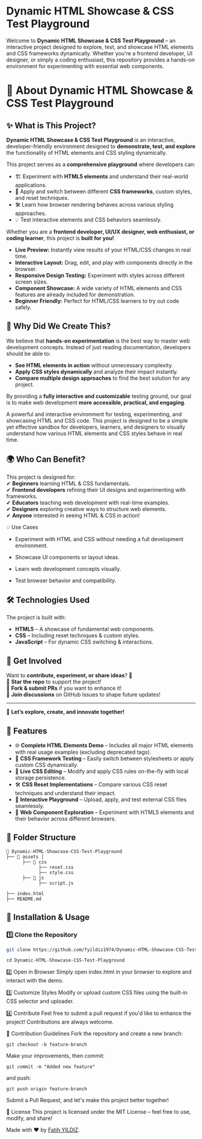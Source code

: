 # Dynamic HTML Showcase & CSS Test Playground  

Welcome to **Dynamic HTML Showcase & CSS Test Playground** – an interactive project designed to explore, test, and showcase HTML elements and CSS frameworks dynamically. Whether you're a frontend developer, UI designer, or simply a coding enthusiast, this repository provides a hands-on environment for experimenting with essential web components.

# 🔹 About Dynamic HTML Showcase & CSS Test Playground  

## ✨ What is This Project?  

**Dynamic HTML Showcase & CSS Test Playground** is an interactive, developer-friendly environment designed to **demonstrate, test, and explore** the functionality of HTML elements and CSS styling dynamically.  

This project serves as a **comprehensive playground** where developers can:  
- 🏗️ Experiment with **HTML5 elements** and understand their real-world applications.  
- 🎨 Apply and switch between different **CSS frameworks**, custom styles, and reset techniques.  
- 🛠️ Learn how browser rendering behaves across various styling approaches.  
- 💡 Test interactive elements and CSS behaviors seamlessly.  

Whether you are a **frontend developer, UI/UX designer, web enthusiast, or coding learner**, this project is **built for you!**  

- **Live Preview:** Instantly view results of your HTML/CSS changes in real time.
- **Interactive Layout:** Drag, edit, and play with components directly in the browser.
- **Responsive Design Testing:** Experiment with styles across different screen sizes.
- **Component Showcase:** A wide variety of HTML elements and CSS features are already included for demonstration.
- **Beginner Friendly:** Perfect for HTML/CSS learners to try out code safely.  

## 🚀 Why Did We Create This?  

We believe that **hands-on experimentation** is the best way to master web development concepts. Instead of just reading documentation, developers should be able to:  
- **See HTML elements in action** without unnecessary complexity.  
- **Apply CSS styles dynamically** and analyze their impact instantly.  
- **Compare multiple design approaches** to find the best solution for any project.  

By providing a **fully interactive and customizable** testing ground, our goal is to make web development **more accessible, practical, and engaging**.

A powerful and interactive environment for testing, experimenting, and showcasing HTML and CSS code. This project is designed to be a simple yet effective sandbox for developers, learners, and designers to visually understand how various HTML elements and CSS styles behave in real time.

## 🌍 Who Can Benefit?  

This project is designed for:  
✔ **Beginners** learning HTML & CSS fundamentals.  
✔ **Frontend developers** refining their UI designs and experimenting with frameworks.  
✔ **Educators** teaching web development with real-time examples.  
✔ **Designers** exploring creative ways to structure web elements.  
✔ **Anyone** interested in seeing HTML & CSS in action!

💡 Use Cases
* Experiment with HTML and CSS without needing a full development environment.

* Showcase UI components or layout ideas.

* Learn web development concepts visually.

* Test browser behavior and compatibility.

## 🛠️ Technologies Used  

The project is built with:  
- **HTML5** – A showcase of fundamental web components.  
- **CSS** – Including reset techniques & custom styles.  
- **JavaScript** – For dynamic CSS switching & interactions.  

## 🔗 Get Involved  

Want to **contribute, experiment, or share ideas**? 🚀  
🔹 **Star the repo** to support the project!  
🔹 **Fork & submit PRs** if you want to enhance it!  
🔹 **Join discussions** on GitHub Issues to shape future updates!  

---

🔹 **Let’s explore, create, and innovate together!**  

## 🚀 Features  

- 🌐 **Complete HTML Elements Demo** – Includes all major HTML elements with real usage examples (excluding deprecated tags).  
- 🎨 **CSS Framework Testing** – Easily switch between stylesheets or apply custom CSS dynamically.  
- 🔧 **Live CSS Editing** – Modify and apply CSS rules on-the-fly with local storage persistence.  
- 🛠️ **CSS Reset Implementations** – Compare various CSS reset techniques and understand their impact.  
- 📝 **Interactive Playground** – Upload, apply, and test external CSS files seamlessly.  
- 📌 **Web Component Exploration** – Experiment with HTML5 elements and their behavior across different browsers.

## 📂 Folder Structure  

 
```
📂 Dynamic-HTML-Showcase-CSS-Test-Playground
├── 📁 assets │
      ├── 📁 css
            ├── reset.css
            ├── style.css            
      ├── 📁 js
            ├── script.js
      
├── index.html
├── README.md
```

## 🔧 Installation & Usage  

### 1️⃣ Clone the Repository  
```sh
git clone https://github.com/fyildiz1974/Dynamic-HTML-Showcase-CSS-Test-Playground.git
```
```
cd Dynamic-HTML-Showcase-CSS-Test-Playground
```
2️⃣ Open in Browser
Simply open index.html in your browser to explore and interact with the demo.

3️⃣ Customize Styles
Modify or upload custom CSS files using the built-in CSS selector and uploader.

4️⃣ Contribute
Feel free to submit a pull request if you'd like to enhance the project! Contributions are always welcome.

🤝 Contribution Guidelines
Fork the repository and create a new branch:
```
git checkout -b feature-branch
```

Make your improvements, then commit:
```
git commit -m "Added new feature"
```
and push:
```
git push origin feature-branch
```

Submit a Pull Request, and let's make this project better together!

📜 License
This project is licensed under the MIT License – feel free to use, modify, and share!

Made with ❤️ by [Fatih YILDIZ](https://github.com/fyildiz1974).

